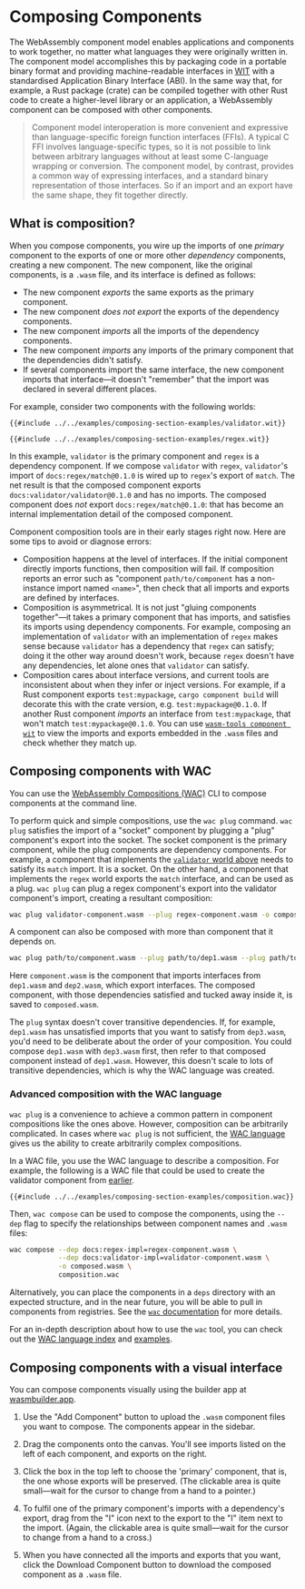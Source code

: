 # Composing Components

The WebAssembly component model enables applications and components to work together,
no matter what languages they were originally written in.
The component model accomplishes this by packaging code in a portable binary format
and providing  machine-readable interfaces in [WIT](../design/wit.md)
with a standardised Application Binary Interface (ABI).
In the same way that, for example, a Rust package (crate) can be compiled together with other Rust code
to create a higher-level library or an application, a WebAssembly component can be composed with other components.

> Component model interoperation is more convenient and expressive than language-specific foreign function interfaces (FFIs).
> A typical C FFI involves language-specific types, so it is not possible to link between arbitrary languages
> without at least some C-language wrapping or conversion.
> The component model, by contrast, provides a common way of expressing interfaces,
> and a standard binary representation of those interfaces.
> So if an import and an export have the same shape, they fit together directly.

## What is composition?

When you compose components, you wire up the imports of one _primary_ component
to the exports of one or more other _dependency_ components, creating a new component.
The new component, like the original components, is a `.wasm` file, and its interface is defined as follows:

* The new component _exports_ the same exports as the primary component.
* The new component _does not export_ the exports of the dependency components.
* The new component _imports_ all the imports of the dependency components.
* The new component _imports_ any imports of the primary component
  that the dependencies didn't satisfy.
* If several components import the same interface,
  the new component imports that interface—it doesn't "remember"
  that the import was declared in several different places.

For example, consider two components with the following worlds:

```wit
{{#include ../../examples/composing-section-examples/validator.wit}}
```

```wit
{{#include ../../examples/composing-section-examples/regex.wit}}
```

In this example, `validator` is the primary component
and `regex` is a dependency component.
If we compose `validator` with `regex`, `validator`'s import of `docs:regex/match@0.1.0`
is wired up to `regex`'s export of `match`.
The net result is that the composed component exports `docs:validator/validator@0.1.0` and has no imports.
The composed component does _not_ export `docs:regex/match@0.1.0`: that has become an internal implementation detail of the composed component.

Component composition tools are in their early stages right now.
Here are some tips to avoid or diagnose errors:

* Composition happens at the level of interfaces.
  If the initial component directly imports functions, then composition will fail.
  If composition reports an error such as
  "component `path/to/component` has a non-instance import named `<name>`",
  then check that all imports and exports are defined by interfaces.
* Composition is asymmetrical. It is not just "gluing components together"—it takes a primary component
  that has imports, and satisfies its imports using dependency components.
  For example, composing an implementation of `validator` with an implementation of `regex` makes sense
  because `validator` has a dependency that `regex` can satisfy; doing it the other way around doesn't work,
  because `regex` doesn't have any dependencies, let alone ones that `validator` can satisfy.
* Composition cares about interface versions, and current tools are inconsistent about
  when they infer or inject versions.
  For example, if a Rust component exports `test:mypackage`,
  `cargo component build` will decorate this with the crate version, e.g. `test:mypackage@0.1.0`.
  If another Rust component _imports_ an interface from `test:mypackage`, that won't match `test:mypackage@0.1.0`.
  You can use [`wasm-tools component wit`](https://github.com/bytecodealliance/wasm-tools/tree/main/crates/wit-component)
  to view the imports and exports embedded in the `.wasm` files and check whether they match up.

## Composing components with WAC

You can use the [WebAssembly Compositions (WAC)](https://github.com/bytecodealliance/wac) CLI
to compose components at the command line.

To perform quick and simple compositions, use the `wac plug` command.
`wac plug` satisfies the import of a "socket" component by plugging a "plug" component's export into the socket.
The socket component is the primary component, while the plug components are dependency components.
For example, a component that implements the [`validator` world above](#what-is-composition)
needs to satisfy its `match` import. It is a socket.
On the other hand, a component that implements the `regex` world exports the `match` interface,
and can be used as a plug.
`wac plug` can plug a regex component's export into the validator component's import,
creating a resultant composition:

```sh
wac plug validator-component.wasm --plug regex-component.wasm -o composed.wasm
```

A component can also be composed with more than component that it depends on.

```sh
wac plug path/to/component.wasm --plug path/to/dep1.wasm --plug path/to/dep2.wasm -o composed.wasm
```

Here `component.wasm` is the component that imports interfaces from `dep1.wasm` and `dep2.wasm`,
which export interfaces.
The composed component, with those dependencies satisfied and tucked away inside it, is saved to `composed.wasm`.

The `plug` syntax doesn't cover transitive dependencies.
If, for example, `dep1.wasm` has unsatisfied imports that you want to satisfy from `dep3.wasm`,
you'd need to be deliberate about the order of your composition.
You could compose `dep1.wasm` with `dep3.wasm` first, then refer to that composed component instead of `dep1.wasm`.
However, this doesn't scale to lots of transitive dependencies, which is why the WAC language was created.

### Advanced composition with the WAC language

`wac plug` is a convenience to achieve a common pattern in component compositions like the ones above.
However, composition can be arbitrarily complicated.
In cases where `wac plug` is not sufficient, the [WAC language](https://github.com/bytecodealliance/wac/blob/main/LANGUAGE.md)
gives us the ability to create arbitrarily complex compositions.

In a WAC file, you use the WAC language to describe a composition.
For example, the following is a WAC file that could be used to create the validator component from [earlier](#what-is-composition).

```
{{#include ../../examples/composing-section-examples/composition.wac}}
```

Then, `wac compose` can be used to compose the components, using the `--dep` flag to specify
the relationships between component names and `.wasm` files:

```sh
wac compose --dep docs:regex-impl=regex-component.wasm \
            --dep docs:validator-impl=validator-component.wasm \
            -o composed.wasm \
            composition.wac
```

Alternatively, you can place the components in a `deps` directory with an expected structure,
and in the near future, you will be able to pull in components from registries.
See the [`wac` documentation](https://github.com/bytecodealliance/wac) for more details.

For an in-depth description about how to use the `wac` tool,
you can check out the [WAC language index](https://github.com/bytecodealliance/wac/blob/main/LANGUAGE.md)
and [examples](https://github.com/bytecodealliance/wac/tree/main/examples).

## Composing components with a visual interface

You can compose components visually using the builder app at [wasmbuilder.app](https://wasmbuilder.app/).

1. Use the "Add Component" button to upload the `.wasm` component files you want to compose.
   The components appear in the sidebar.

2. Drag the components onto the canvas.
   You'll see imports listed on the left of each component, and exports on the right.

3. Click the box in the top left to choose the 'primary' component, that is,
   the one whose exports will be preserved.
   (The clickable area is quite small—wait for the cursor to change from a hand to a pointer.)

4. To fulfil one of the primary component's imports with a dependency's export,
   drag from the "I" icon next to the export to the "I" item next to the import.
   (Again, the clickable area is quite small—wait for the cursor to change from a hand to a cross.)

5. When you have connected all the imports and exports that you want,
   click the Download Component button to download the composed component as a `.wasm` file.
